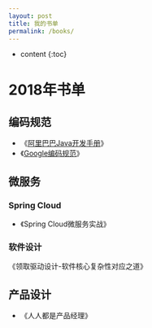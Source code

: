 ```yaml
---
layout: post
title: 我的书单
permalink: /books/
---
```


* content
{:toc}


2018年书单
=================================================================

## 编码规范

+ 《<a href="https://pan.baidu.com/s/1DgVZ4iE2ogNYSzHmvts65g" target="_blank">阿里巴巴Java开发手册</a>》
+ 《<a href="https://pan.baidu.com/s/1dNpQTn8TpBKshilNTHhA5A" target="_blank">Google编码规范</a>》

## 微服务
### Spring Cloud
+ 《Spring Cloud微服务实战》

### 软件设计
《领取驱动设计-软件核心复杂性对应之道》


## 产品设计

- 《人人都是产品经理》

